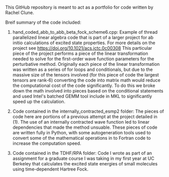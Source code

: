 This GitHub repository is meant to act as a portfolio for code written by Rachel Clune.

Breif summary of the code included: 

1. hand_coded_abb_to_abb_beta_fock_scheme6.cpp: Example of thread parallelized linear algebra code that is part of a larger project for ab initio calculations of excited state properties. For more details on the project see https://doi.org/10.1021/acs.jctc.0c00308 This particular piece of the project performs a piece of the linear transformation needed to solve for the first-order wave function parameters for the perturbative method. Originally each piece of the linear transformation was written as a series of for loops and conditionals, but due to the massive size of the tensors involved (for this piece of code the largest tensors are rank-6) converting the code into matrix math would reduce the computational cost of the code significantly. To do this we broke down the math involved into pieces based on the conditional statements and used Intel's batched GEMM tool include in MKL to significantly speed up the calculation. 

2. Code contained in the internally_contracted_esmp2 folder: The pieces of code here are portions of a previous attempt at the project detailed in (1). The use of an internally contracted wave function led to linear dependencies that made the method unsuable. These pieces of code are written fully in Python, with some autogeneration tools used to convert some of the mathematical operations in to Fortran code to increase the computation speed. 

3. Code contained in the TDHF/RPA folder: Code I wrote as part of an assignment for a graduate course I was taking in my first year at UC Berkeley that calculates the excited state energies of small molecules using time-dependent Hartree Fock.
